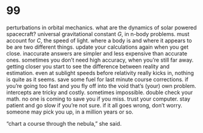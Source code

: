 # 99

perturbations in orbital mechanics. what are the dynamics of solar powered spacecraft? universal gravitational constant  _G_, in n-body problems. must account for _C_, the speed of light. where a body is and where it appears to be are two different things. update your calculations again when you get close. inaccurate answers are simpler and less expensive than accurate ones. sometimes you don’t need high accuracy, when you’re still far away. getting closer you start to see the difference between reality and estimation. even at sublight speeds before relativity really kicks in, nothing is quite as it seems. save some fuel for last minute course corrections. if you’re going too fast and you fly off into the void that’s (your) own problem. intercepts are tricky and costly. sometimes impossible. double check your math. no one is coming to save you if you miss. trust your computer. stay patient and go slow if you’re not sure. if it all goes wrong, don’t worry. someone may pick you up, in a million years or so.

“chart a course through the nebula,” she said.